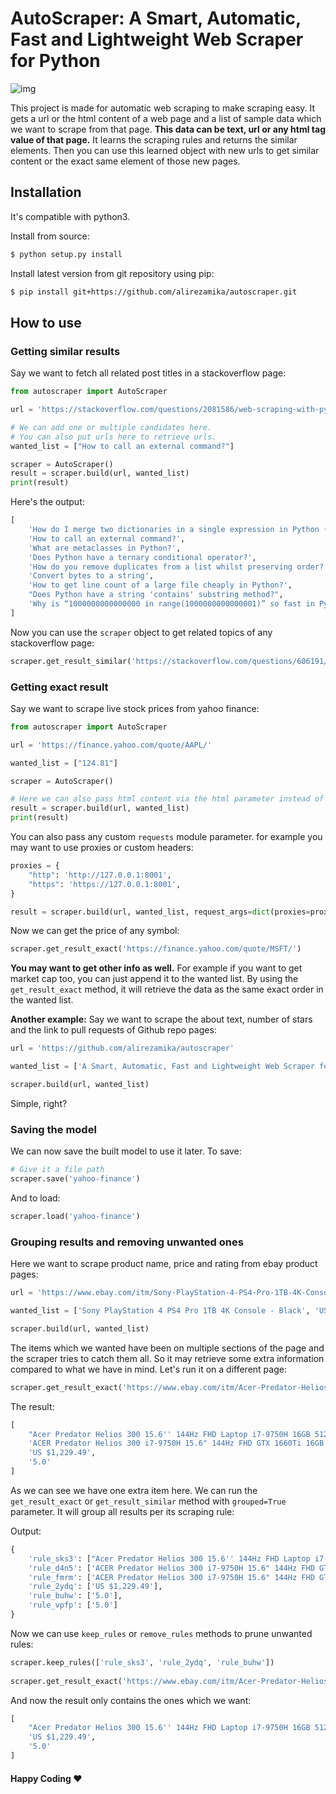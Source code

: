 # AutoScraper: A Smart, Automatic, Fast and Lightweight Web Scraper for Python

![img](https://user-images.githubusercontent.com/17881612/91968083-5ee92080-ed29-11ea-82ec-d99ec85367a5.png)

This project is made for automatic web scraping to make scraping easy. 
It gets a url or the html content of a web page and a list of sample data which we want to scrape from that page. **This data can be text, url or any html tag value of that page.** It learns the scraping rules and returns the similar elements. Then you can use this learned object with new urls to get similar content or the exact same element of those new pages.

## Installation

It's compatible with python3.

Install from source:
```bash
$ python setup.py install
```
    
Install latest version from git repository using pip:
```bash
$ pip install git+https://github.com/alirezamika/autoscraper.git
```

## How to use

### Getting similar results

Say we want to fetch all related post titles in a stackoverflow page:

```python
from autoscraper import AutoScraper

url = 'https://stackoverflow.com/questions/2081586/web-scraping-with-python'

# We can add one or multiple candidates here.
# You can also put urls here to retrieve urls.
wanted_list = ["How to call an external command?"]

scraper = AutoScraper()
result = scraper.build(url, wanted_list)
print(result)
```

Here's the output:
```python
[
    'How do I merge two dictionaries in a single expression in Python (taking union of dictionaries)?', 
    'How to call an external command?', 
    'What are metaclasses in Python?', 
    'Does Python have a ternary conditional operator?', 
    'How do you remove duplicates from a list whilst preserving order?', 
    'Convert bytes to a string', 
    'How to get line count of a large file cheaply in Python?', 
    "Does Python have a string 'contains' substring method?", 
    'Why is “1000000000000000 in range(1000000000000001)” so fast in Python 3?'
]
```
Now you can use the `scraper` object to get related topics of any stackoverflow page:
```python
scraper.get_result_similar('https://stackoverflow.com/questions/606191/convert-bytes-to-a-string')
```

### Getting exact result

Say we want to scrape live stock prices from yahoo finance:

```python
from autoscraper import AutoScraper

url = 'https://finance.yahoo.com/quote/AAPL/'

wanted_list = ["124.81"]

scraper = AutoScraper()

# Here we can also pass html content via the html parameter instead of the url (html=html_content)
result = scraper.build(url, wanted_list)
print(result)
```

You can also pass any custom `requests` module parameter. for example you may want to use proxies or custom headers:

```python
proxies = {
    "http": 'http://127.0.0.1:8001',
    "https": 'https://127.0.0.1:8001',
}

result = scraper.build(url, wanted_list, request_args=dict(proxies=proxies))
```

Now we can get the price of any symbol:

```python
scraper.get_result_exact('https://finance.yahoo.com/quote/MSFT/')
```

**You may want to get other info as well.** For example if you want to get market cap too, you can just append it to the wanted list. By using the `get_result_exact` method, it will retrieve the data as the same exact order in the wanted list.

**Another example:** Say we want to scrape the about text, number of stars and the link to pull requests of Github repo pages:

```python
url = 'https://github.com/alirezamika/autoscraper'

wanted_list = ['A Smart, Automatic, Fast and Lightweight Web Scraper for Python', '662', 'https://github.com/alirezamika/autoscraper/issues']

scraper.build(url, wanted_list)
```

Simple, right?


### Saving the model

We can now save the built model to use it later. To save:

```python
# Give it a file path
scraper.save('yahoo-finance')
```

And to load:

```python
scraper.load('yahoo-finance')
```

### Grouping results and removing unwanted ones

Here we want to scrape product name, price and rating from ebay product pages:

```python
url = 'https://www.ebay.com/itm/Sony-PlayStation-4-PS4-Pro-1TB-4K-Console-Black/203084236670' 

wanted_list = ['Sony PlayStation 4 PS4 Pro 1TB 4K Console - Black', 'US $349.99', '4.8'] 

scraper.build(url, wanted_list)
```
The items which we wanted have been on multiple sections of the page and the scraper tries to catch them all. So it may retrieve some extra information compared to what we have in mind.
Let's run it on a different page:
```python
scraper.get_result_exact('https://www.ebay.com/itm/Acer-Predator-Helios-300-15-6-144Hz-FHD-Laptop-i7-9750H-16GB-512GB-GTX-1660-Ti/114183725523') 
```
The result:
```python
[
    "Acer Predator Helios 300 15.6'' 144Hz FHD Laptop i7-9750H 16GB 512GB GTX 1660 Ti",
    'ACER Predator Helios 300 i7-9750H 15.6" 144Hz FHD GTX 1660Ti 16GB 512GB SSD⚡RGB',
    'US $1,229.49',
    '5.0'
]
```
As we can see we have one extra item here. We can run the `get_result_exact` or `get_result_similar` method with `grouped=True` parameter. It will group all results per its scraping rule:
 
Output:
```python
{
    'rule_sks3': ["Acer Predator Helios 300 15.6'' 144Hz FHD Laptop i7-9750H 16GB 512GB GTX 1660 Ti"],
    'rule_d4n5': ['ACER Predator Helios 300 i7-9750H 15.6" 144Hz FHD GTX 1660Ti 16GB 512GB SSD⚡RGB'],
    'rule_fmrm': ['ACER Predator Helios 300 i7-9750H 15.6" 144Hz FHD GTX 1660Ti 16GB 512GB SSD⚡RGB'],
    'rule_2ydq': ['US $1,229.49'],
    'rule_buhw': ['5.0'],
    'rule_vpfp': ['5.0']
}
```
 
Now we can use `keep_rules` or `remove_rules` methods to prune unwanted rules:
 
```python
scraper.keep_rules(['rule_sks3', 'rule_2ydq', 'rule_buhw'])
 
scraper.get_result_exact('https://www.ebay.com/itm/Acer-Predator-Helios-300-15-6-144Hz-FHD-Laptop-i7-9750H-16GB-512GB-GTX-1660-Ti/114183725523') 
```

And now the result only contains the ones which we want:
```python
[
    "Acer Predator Helios 300 15.6'' 144Hz FHD Laptop i7-9750H 16GB 512GB GTX 1660 Ti",
    'US $1,229.49',
    '5.0'
]
 ```
#### Happy Coding  ♥️
